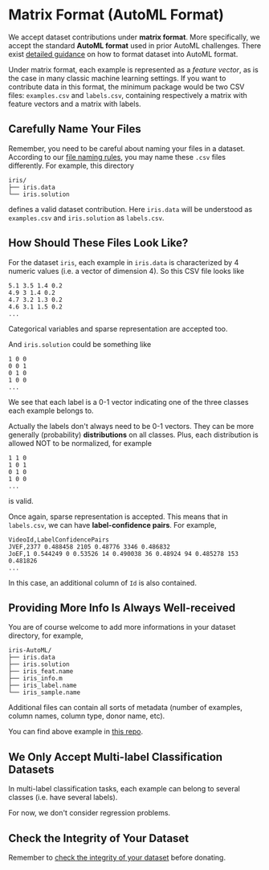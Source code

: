 # Matrix Format (AutoML Format)

We accept dataset contributions under **matrix format**. More specifically, we accept the standard **AutoML format** used in prior AutoML challenges. There exist [detailed guidance](https://github.com/codalab/chalab/wiki/Help:-Wizard-%E2%80%90-Challenge-%E2%80%90-Data) on how to format dataset into AutoML format.

Under matrix format, each example is represented as a *feature vector*, as is the case in many classic machine learning settings. If you want to contribute data in this format, the minimum package would be two CSV files: `examples.csv` and `labels.csv`, containing respectively a matrix with feature vectors and a matrix with labels.

## Carefully Name Your Files
Remember, you need to be careful about naming your files in a dataset. According to our [file naming rules](https://github.com/zhengying-liu/autodl-contrib#carefully-name-your-files), you may name these `.csv` files differently. For example, this directory
```
iris/
├── iris.data
└── iris.solution
```

defines a valid dataset contribution. Here `iris.data` will be understood as `examples.csv` and `iris.solution` as `labels.csv`.

## How Should These Files Look Like?

For the dataset `iris`, each example in `iris.data` is characterized by 4 numeric values (i.e. a vector of dimension 4). So this CSV file looks like
```
5.1 3.5 1.4 0.2
4.9 3 1.4 0.2
4.7 3.2 1.3 0.2
4.6 3.1 1.5 0.2
...
```

Categorical variables and sparse representation are accepted too.

And `iris.solution` could be something like
```
1 0 0
0 0 1
0 1 0
1 0 0
...
```

We see that each label is a 0-1 vector indicating one of the three classes each example belongs to.

Actually the labels don't always need to be 0-1 vectors. They can be more generally (probability) **distributions** on all classes. Plus, each distribution is allowed NOT to be normalized, for example
```
1 1 0
1 0 1
0 1 0
1 0 0
...
```

is valid.

Once again, sparse representation is accepted. This means that in `labels.csv`, we can have **label-confidence pairs**. For example,
```
VideoId,LabelConfidencePairs
JVEF,2377 0.488458 2105 0.48776 3346 0.486832
JoEF,1 0.544249 0 0.53526 14 0.490038 36 0.48924 94 0.485278 153 0.481826
...
```

In this case, an additional column of `Id` is also contained.


## Providing More Info Is Always Well-received
You are of course welcome to add more informations in your dataset directory, for example,
```
iris-AutoML/
├── iris.data
├── iris.solution
├── iris_feat.name
├── iris_info.m
├── iris_label.name
└── iris_sample.name
```

Additional files can contain all sorts of metadata (number of examples, column names, column type, donor name, etc).

You can find above example in [this repo](https://github.com/zhengying-liu/autodl-contrib/tree/master/matrix_format/iris-AutoML).

## We Only Accept Multi-label Classification Datasets
In multi-label classification tasks, each example can belong to several classes (i.e. have several labels).

For now, we don't consider regression problems.

## Check the Integrity of Your Dataset
Remember to [check the integrity of your dataset](https://github.com/zhengying-liu/autodl-contrib#check-the-integrity-of-a-dataset) before donating.
